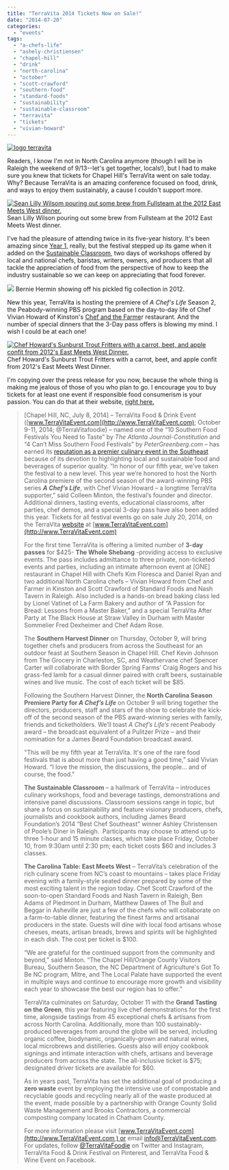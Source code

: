 ```yaml
---
title: "TerraVita 2014 Tickets Now on Sale!"
date: "2014-07-20"
categories:
  - "events"
tags:
  - "a-chefs-life"
  - "ashely-christiensen"
  - "chapel-hill"
  - "drink"
  - "north-carolina"
  - "october"
  - "scott-crawford"
  - "southern-food"
  - "standard-foods"
  - "sustainability"
  - "sustainable-classroom"
  - "terravita"
  - "tickets"
  - "vivian-howard"
---
```


[![logo terravita](http://www.rebeccagomezfarrell.com/wp-content/uploads/2012/09/logo-terravita.jpg)](http://www.rebeccagomezfarrell.com/2012/09/triangle-foodie-happenings-terravita-coming-soon/logo-terravita/)

Readers, I know I'm not in North Carolina anymore (though I will be in Raleigh the weekend of 9/13--let's get together, locals!), but I had to make sure you knew that tickets for Chapel Hill's TerraVita went on sale today. Why? Because TerraVita is an amazing conference focused on food, drink, and ways to enjoy them sustainably, a cause I couldn't support more.




<div class="caption">

[![Sean Lilly Wilsom pouring out some brew from Fullsteam at the 2012 East Meets West dinner.](http://www.rebeccagomezfarrell.com/wp-content/uploads/2012/12/TerraVita2012169.jpg)](http://www.rebeccagomezfarrell.com/2012/12/the-carolina-table-east-meets-west-dinner/terravita2012169/) Sean Lilly Wilson pouring out some brew from Fullsteam at the 2012 East Meets West dinner.</div>


I've had the pleasure of attending twice in its five-year history. It's been amazing since [Year 1,](http://www.rebeccagomezfarrell.com/2010/10/terravita-the-first-biodynamic-and-sustainable-food-and-drink-fair-of-the-southeast/ "TerraVITA year 1 write-up") really, but the festival stepped up its game when it added on the [Sustainable Classroom,](http://www.rebeccagomezfarrell.com/2012/12/the-sustainable-classroom-3-the-cultivation-and-culinary-possibilities-of-figs/ "Figs Sustainable Classroom write-up") two days of workshops offered by local and national chefs, baristas, writers, owners, and producers that all tackle the appreciation of food from the perspective of how to keep the industry sustainable so we can keep on appreciating that food forever.




<div class="caption">

[![](http://www.rebeccagomezfarrell.com/wp-content/uploads/2012/12/TerraVita2012140.jpg)](http://www.rebeccagomezfarrell.com/2012/12/the-sustainable-classroom-3-the-cultivation-and-culinary-possibilities-of-figs/) Bernie Hermin showing off his pickled fig collection in 2012.</div>


New this year, TerraVita is hosting the premiere of _A Chef's Life_ Season 2, the Peabody-winning PBS program based on the day-to-day life of Chef Vivian Howard of Kinston's [Chef and the Farme](http://www.rebeccagomezfarrell.com/2013/04/kinston-nc-blogging-chef-and-the-farmer/ "My Chef and the Farmer review")r restaurant. And the number of special dinners that the 3-Day pass offers is blowing my mind. I wish I could be at each one!




<div class="caption">

[![Chef Howard's Sunburst Trout Fritters with a carrot, beet, and apple confit from 2012's East Meets West Dinner.](http://www.rebeccagomezfarrell.com/wp-content/uploads/2012/12/TerraVita2012167.jpg)](http://www.rebeccagomezfarrell.com/2012/12/the-carolina-table-east-meets-west-dinner/terravita2012167/) Chef Howard's Sunburst Trout Fritters with a carrot, beet, and apple confit from 2012's East Meets West Dinner.</div>


I'm copying over the press release for you now, because the whole thing is making me jealous of those of you who plan to go. I encourage you to buy tickets for at least one event if responsible food consumerism is your passion. You can do that at their website, [right here.](http://www.terravitaevent.com/ "TerraVita")

> \[Chapel Hill, NC, July 8, 2014\] – TerraVita Food & Drink Event ([www.TerraVitaEvent.com](http://www.TerraVitaEvent.com); October 9-11, 2014; @TerraVitafoodie) – named one of the “10 Southern Food Festivals You Need to Taste” by _The Atlanta Journal-Constitution_ and “4 Can’t Miss Southern Food Festivals” by _PeterGreenberg.com_ – has earned its [reputation as a premier culinary event in the Southeast](http://www.ajc.com/news/lifestyles/sightseeing/10-southern-festivals-you-need-to-taste/nTcg8/) because of its devotion to highlighting local and sustainable food and beverages of superior quality. “In honor of our fifth year, we’ve taken the festival to a new level. This year we’re honored to host the North Carolina premiere of the second season of the award-winning PBS series **_A Chef’s Life_**, with Chef Vivian Howard – a longtime TerraVita supporter,” said Colleen Minton, the festival’s founder and director. Additional dinners, tasting events, educational classrooms, after parties, chef demos, and a special 3-day pass have also been added this year. Tickets for all festival events go on sale July 20, 2014, on the TerraVita [website](http://www.TerraVITAevent.com) at [www.TerraVitaEvent.com](http://www.TerraVitaEvent.com)
>
> For the first time TerraVita is offering a limited number of **3-day passes** for $425- **The Whole Shebang** \-providing access to exclusive events. The pass includes admittance to three private, non-ticketed events and parties, including an intimate afternoon event at \[ONE\] restaurant in Chapel Hill with Chefs Kim Floresca and Daniel Ryan and two additional North Carolina chefs – Vivian Howard from Chef and Farmer in Kinston and Scott Crawford of Standard Foods and Nash Tavern in Raleigh. Also included is a hands-on bread baking class led by Lionel Vatinet of La Farm Bakery and author of “A Passion for Bread: Lessons from a Master Baker,” and a special TerraVita After Party at The Black House at Straw Valley in Durham with Master Sommelier Fred Dexheimer and Chef Adam Rose.
>
> The **Southern Harvest Dinner** on Thursday, October 9, will bring together chefs and producers from across the Southeast for an outdoor feast at Southern Season in Chapel Hill. Chef Kevin Johnson from The Grocery in Charleston, SC, and Weathervane chef Spencer Carter will collaborate with Border Spring Farms’ Craig Rogers and his grass-fed lamb for a casual dinner paired with craft beers, sustainable wines and live music. The cost of each ticket will be $85.
>
> Following the Southern Harvest Dinner, the **North Carolina Season Premiere Party for _A Chef’s Life_** on October 9 will bring together the directors, producers, staff and stars of the show to celebrate the kick-off of the second season of the PBS award-winning series with family, friends and ticketholders. We’ll toast _A Chef’s Life’s_ recent Peabody award – the broadcast equivalent of a Pulitzer Prize – and their nomination for a James Beard Foundation broadcast award.
>
> "This will be my fifth year at TerraVita. It's one of the rare food festivals that is about more than just having a good time,” said Vivian Howard. “I love the mission, the discussions, the people… and of course, the food."
>
> **The Sustainable Classroom** – a hallmark of TerraVita – introduces culinary workshops, food and beverage tastings, demonstrations and intensive panel discussions. Classroom sessions range in topic, but share a focus on sustainability and feature visionary producers, chefs, journalists and cookbook authors, including James Beard Foundation’s 2014 “Best Chef Southeast” winner Ashley Christensen of Poole’s Diner in Raleigh.  Participants may choose to attend up to three 1-hour and 15 minute classes, which take place Friday, October 10, from 9:30am until 2:30 pm; each ticket costs $60 and includes 3 classes.
>
> **The Carolina Table: East Meets West** – TerraVita’s celebration of the rich culinary scene from NC’s coast to mountains – takes place Friday evening with a family-style seated dinner prepared by some of the most exciting talent in the region today. Chef Scott Crawford of the soon-to-open Standard Foods and Nash Tavern in Raleigh, Ben Adams of Piedmont in Durham, Matthew Dawes of The Bull and Beggar in Asheville are just a few of the chefs who will collaborate on a farm-to-table dinner, featuring the finest farms and artisanal producers in the state. Guests will dine with local food artisans whose cheeses, meats, artisan breads, brews and spirits will be highlighted in each dish. The cost per ticket is $100.
>
> “We are grateful for the continued support from the community and beyond,” said Minton. “The Chapel Hill/Orange County Visitors Bureau, Southern Season, the NC Department of Agriculture's Got To Be NC program, Mitre, and The Local Palate have supported the event in multiple ways and continue to encourage more growth and visibility each year to showcase the best our region has to offer.”
>
> TerraVita culminates on Saturday, October 11 with the **Grand Tasting on the Green**, this year featuring live chef demonstrations for the first time, alongside tastings from 45 exceptional chefs & artisans from across North Carolina. Additionally, more than 100 sustainably-produced beverages from around the globe will be served, including organic coffee, biodynamic, organically-grown and natural wines, local microbrews and distilleries. Guests also will enjoy cookbook signings and intimate interaction with chefs, artisans and beverage producers from across the state. The all-inclusive ticket is $75; designated driver tickets are available for $60.
>
> As in years past, TerraVita has set the additional goal of producing a **zero waste** event by employing the intensive use of compostable and recyclable goods and recycling nearly all of the waste produced at the event, made possible by a partnership with Orange County Solid Waste Management and Brooks Contractors, a commercial composting company located in Chatham County.
>
> For more information please visit [www.TerraVitaEvent.com](http://www.TerraVitaEvent.com ) or email [info@TerraVitaEvent.com](mailto:info@TerraVitaEvent.com). For updates, follow [@TerraVitaFoodie](https://twitter.com/TerraVITAfoodie) on Twitter and Instagram, TerraVita Food & Drink Festival on Pinterest, and TerraVita Food & Wine Event on Facebook.
>
>

